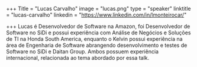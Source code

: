 +++
Title = "Lucas Carvalho"
image = "lucas.png"
type = "speaker"
linktitle = "lucas-carvalho"
linkedin = "https://www.linkedin.com/in/lmonteirocar/"

+++
Lucas é Desenvolvedor de Software na Amazon, foi Desenvolvedor de Software no SiDi e possui experiência com Análise de Negócios e Soluções de TI na Honda South America, enquanto o Kelvin possui experiência na área de Engenharia de Software abrangendo desenvolvimento e testes de Software no SiDi e Daitan Group. Ambos possuem experiência internacional, relacionada ao tema abordado por essa talk.
